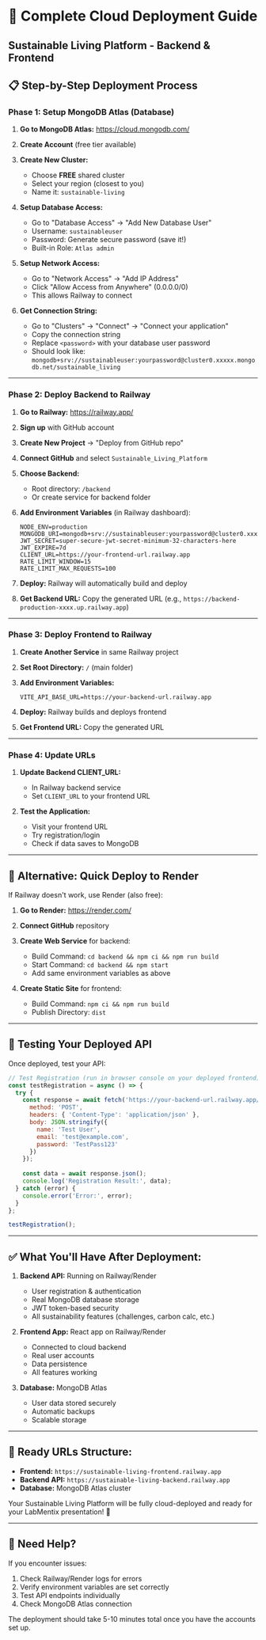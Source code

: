 # 🚀 Complete Cloud Deployment Guide
## Sustainable Living Platform - Backend & Frontend

## 📋 **Step-by-Step Deployment Process**

### **Phase 1: Setup MongoDB Atlas (Database)**

1. **Go to MongoDB Atlas:** https://cloud.mongodb.com/
2. **Create Account** (free tier available)
3. **Create New Cluster:**
   - Choose **FREE** shared cluster
   - Select your region (closest to you)
   - Name it: `sustainable-living`

4. **Setup Database Access:**
   - Go to "Database Access" → "Add New Database User"
   - Username: `sustainableuser`
   - Password: Generate secure password (save it!)
   - Built-in Role: `Atlas admin`

5. **Setup Network Access:**
   - Go to "Network Access" → "Add IP Address"
   - Click "Allow Access from Anywhere" (0.0.0.0/0)
   - This allows Railway to connect

6. **Get Connection String:**
   - Go to "Clusters" → "Connect" → "Connect your application"
   - Copy the connection string
   - Replace `<password>` with your database user password
   - Should look like: `mongodb+srv://sustainableuser:yourpassword@cluster0.xxxxx.mongodb.net/sustainable_living`

---

### **Phase 2: Deploy Backend to Railway**

1. **Go to Railway:** https://railway.app/
2. **Sign up** with GitHub account
3. **Create New Project** → "Deploy from GitHub repo"
4. **Connect GitHub** and select `Sustainable_Living_Platform`
5. **Choose Backend:**
   - Root directory: `/backend`
   - Or create service for backend folder

6. **Add Environment Variables** (in Railway dashboard):
   ```
   NODE_ENV=production
   MONGODB_URI=mongodb+srv://sustainableuser:yourpassword@cluster0.xxxxx.mongodb.net/sustainable_living
   JWT_SECRET=super-secure-jwt-secret-minimum-32-characters-here
   JWT_EXPIRE=7d
   CLIENT_URL=https://your-frontend-url.railway.app
   RATE_LIMIT_WINDOW=15
   RATE_LIMIT_MAX_REQUESTS=100
   ```

7. **Deploy:** Railway will automatically build and deploy
8. **Get Backend URL:** Copy the generated URL (e.g., `https://backend-production-xxxx.up.railway.app`)

---

### **Phase 3: Deploy Frontend to Railway**

1. **Create Another Service** in same Railway project
2. **Set Root Directory:** `/` (main folder)
3. **Add Environment Variables:**
   ```
   VITE_API_BASE_URL=https://your-backend-url.railway.app
   ```

4. **Deploy:** Railway builds and deploys frontend
5. **Get Frontend URL:** Copy the generated URL

---

### **Phase 4: Update URLs**

1. **Update Backend CLIENT_URL:**
   - In Railway backend service
   - Set `CLIENT_URL` to your frontend URL

2. **Test the Application:**
   - Visit your frontend URL
   - Try registration/login
   - Check if data saves to MongoDB

---

## 🔧 **Alternative: Quick Deploy to Render**

If Railway doesn't work, use Render (also free):

1. **Go to Render:** https://render.com/
2. **Connect GitHub** repository
3. **Create Web Service** for backend:
   - Build Command: `cd backend && npm ci && npm run build`
   - Start Command: `cd backend && npm start`
   - Add same environment variables as above

4. **Create Static Site** for frontend:
   - Build Command: `npm ci && npm run build`
   - Publish Directory: `dist`

---

## 🧪 **Testing Your Deployed API**

Once deployed, test your API:

```javascript
// Test Registration (run in browser console on your deployed frontend)
const testRegistration = async () => {
  try {
    const response = await fetch('https://your-backend-url.railway.app/api/auth/register', {
      method: 'POST',
      headers: { 'Content-Type': 'application/json' },
      body: JSON.stringify({
        name: 'Test User',
        email: 'test@example.com',
        password: 'TestPass123'
      })
    });
    
    const data = await response.json();
    console.log('Registration Result:', data);
  } catch (error) {
    console.error('Error:', error);
  }
};

testRegistration();
```

---

## ✅ **What You'll Have After Deployment:**

1. **Backend API:** Running on Railway/Render
   - User registration & authentication
   - Real MongoDB database storage
   - JWT token-based security
   - All sustainability features (challenges, carbon calc, etc.)

2. **Frontend App:** React app on Railway/Render
   - Connected to cloud backend
   - Real user accounts
   - Data persistence
   - All features working

3. **Database:** MongoDB Atlas
   - User data stored securely
   - Automatic backups
   - Scalable storage

---

## 🎯 **Ready URLs Structure:**
- **Frontend:** `https://sustainable-living-frontend.railway.app`
- **Backend API:** `https://sustainable-living-backend.railway.app`
- **Database:** MongoDB Atlas cluster

Your Sustainable Living Platform will be fully cloud-deployed and ready for your LabMentix presentation! 🌱

---

## 🚨 **Need Help?**
If you encounter issues:
1. Check Railway/Render logs for errors
2. Verify environment variables are set correctly
3. Test API endpoints individually
4. Check MongoDB Atlas connection

The deployment should take 5-10 minutes total once you have the accounts set up.
